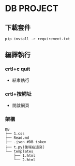 
DB  PROJECT
==
## 下載套件
```
pip install -r requirement.txt
```
## 編譯執行
### crtl+c quit
- 結束執行
### crtl+按網址
- 開啟網頁

### 架構

```
DB
├── 1.css
├── Read.md
├── .json #DB token
├── t.py(後端在這寫)
└── templates
    ├── 1.html
    └── 2.html
```